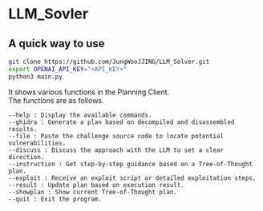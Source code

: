 # LLM_Sovler

## A quick way to use
```bash
git clone https://github.com/JungWooJJING/LLM_Solver.git
export OPENAI_API_KEY="<API_KEY>"
python3 main.py
```

It shows various functions in the Planning Client. <br>
The functions are as follows.

```
--help : Display the available commands.
--ghidra : Generate a plan based on decompiled and disassembled results.
--file : Paste the challenge source code to locate potential vulnerabilities.
--discuss : Discuss the approach with the LLM to set a clear direction.
--instruction : Get step-by-step guidance based on a Tree-of-Thought plan.
--exploit : Receive an exploit script or detailed exploitation steps.
--result : Update plan based on execution result.
--showplan : Show current Tree-of-Thought plan.
--quit : Exit the program.
```

